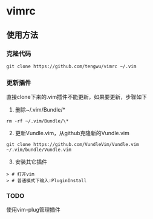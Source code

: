 # vimrc

## 使用方法

### 克隆代码
```shell
git clone https://github.com/tengwu/vimrc ~/.vim
```

### 更新插件
直接clone下来的.vim插件不能更新，如果要更新，步骤如下
1. 删除~/.vim/Bundle/\*
```shell
rm -rf ~/.vim/Bundle/\*
```
2. 更新Vundle.vim，从github克隆新的Vundle.vim
```shell
git clone https://github.com/VundleVim/Vundle.vim ~/.vim/bundle/Vundle.vim
```

3. 安装其它插件
```shell
> # 打开vim
> # 普通模式下输入:PluginInstall
```
### TODO
使用vim-plug管理插件

